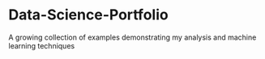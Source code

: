 # Data-Science-Portfolio
A growing collection of examples demonstrating my analysis and machine learning techniques
